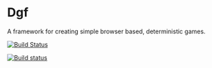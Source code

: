 # Dgf
A framework for creating simple browser based, deterministic games.

[![Build Status](https://dev.azure.com/ian0444/Billknye/_apis/build/status/Dgf%20Build)]()

[![Build status](https://vsrm.dev.azure.com/ian0444/_apis/public/Release/badge/583cdb56-ac7b-4175-b3d1-9f409aebec33/2/2)](https://dev.azure.com/ian0444/Billknye/_build/latest?definitionId=2)
